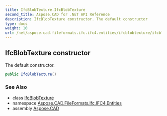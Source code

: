 ```yaml
---
title: IfcBlobTexture.IfcBlobTexture
second_title: Aspose.CAD for .NET API Reference
description: IfcBlobTexture constructor. The default constructor
type: docs
weight: 10
url: /net/aspose.cad.fileformats.ifc.ifc4.entities/ifcblobtexture/ifcblobtexture/
---
```

## IfcBlobTexture constructor

The default constructor.

```csharp
public IfcBlobTexture()
```

### See Also

* class [IfcBlobTexture](../)
* namespace [Aspose.CAD.FileFormats.Ifc.IFC4.Entities](../../ifcblobtexture/)
* assembly [Aspose.CAD](../../../)



